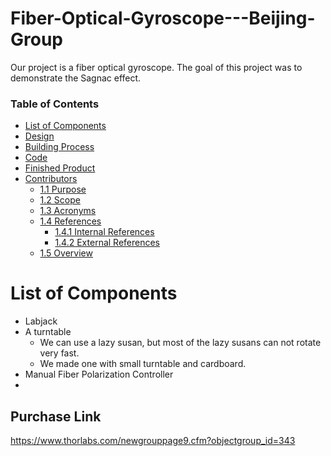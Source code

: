 # Fiber-Optical-Gyroscope---Beijing-Group
Our project is a fiber optical gyroscope. The goal of this project was to demonstrate the Sagnac effect.

### Table of Contents


- [List of Components](#1-list-of-components)
- [Design](#2-design)
- [Building Process](#3-building-process)
- [Code](#4-code)
- [Finished Product](#5-finished-project)
- [Contributors](#6-contributors)
  * [1.1 Purpose](#11-purpose)
  * [1.2 Scope](#12-scope)
  * [1.3 Acronyms](#13-acronyms)
  * [1.4 References](#14-references)
    + [1.4.1 Internal References](#141-internal-references)
    + [1.4.2 External References](#142-external-references)
  * [1.5 Overview](#15-overview)

# List of Components
- Labjack
- A turntable
  * We can use a lazy susan, but most of the lazy susans can not rotate very fast.
  * We made one with small turntable and cardboard.
- Manual Fiber Polarization Controller
- 

## Purchase Link
https://www.thorlabs.com/newgrouppage9.cfm?objectgroup_id=343
